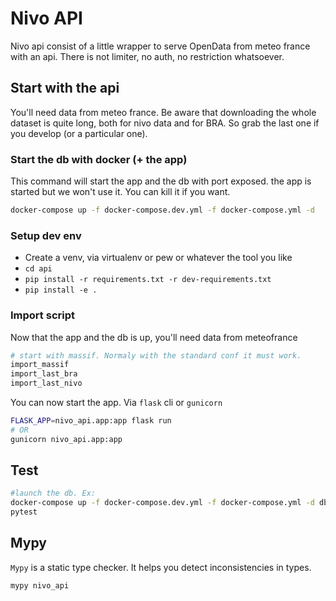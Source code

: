 # Nivo API

Nivo api consist of a little wrapper to serve OpenData from meteo france with an api. 
There is not limiter, no auth, no restriction whatsoever.

## Start with the api

You'll need data from meteo france. Be aware that downloading the whole dataset is quite long, 
both for nivo data and for BRA. So grab the last one if you develop (or a particular one).


### Start the db with docker (+ the app)

This command will start the app and the db with port exposed. the app is started but we 
won't use it. You can kill it if you want.
```bash
docker-compose up -f docker-compose.dev.yml -f docker-compose.yml -d
```

### Setup dev env

*  Create a venv, via virtualenv or pew or whatever the tool you like
*  `cd api`
*  `pip install -r requirements.txt -r dev-requirements.txt`
*  `pip install -e .` 

### Import script

Now that the app and the db is up, you'll need data from meteofrance

```bash
# start with massif. Normaly with the standard conf it must work.
import_massif 
import_last_bra
import_last_nivo
```

You can now start the app. Via `flask` cli or `gunicorn`

```bash
FLASK_APP=nivo_api.app:app flask run
# OR
gunicorn nivo_api.app:app
``` 

## Test

```bash
#launch the db. Ex:
docker-compose up -f docker-compose.dev.yml -f docker-compose.yml -d db
pytest
```

## Mypy

`Mypy` is a static type checker. It helps you detect inconsistencies in 
types.

```bash
mypy nivo_api
```